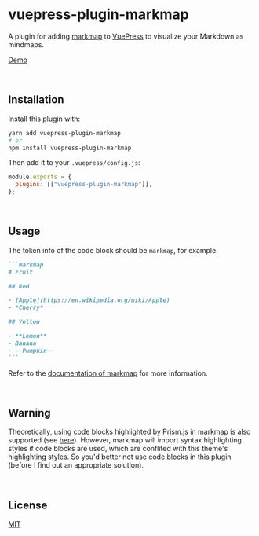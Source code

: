 # vuepress-plugin-markmap

A plugin for adding [markmap](https://github.com/gera2ld/markmap) to [VuePress](https://vuepress.vuejs.org/) to visualize your Markdown as mindmaps.

[Demo](https://vuepress-theme-gungnir.vercel.app/zh/docs/plugins/markmap.html)

&nbsp;

## Installation

Install this plugin with:

```bash
yarn add vuepress-plugin-markmap
# or
npm install vuepress-plugin-markmap
```

Then add it to your `.vuepress/config.js`:

```js
module.exports = {
  plugins: [["vuepress-plugin-markmap"]],
};
```

&nbsp;

## Usage

The token info of the code block should be `markmap`, for example:

````markdown
```markmap
# Fruit

## Red

- [Apple](https://en.wikipedia.org/wiki/Apple)
- *Cherry*

## Yellow

- **Lemon**
- Banana
- ~~Pumpkin~~
```
````

Refer to the [documentation of markmap](https://markmap.js.org/repl) for more information.

&nbsp;

## Warning

Theoretically, using code blocks highlighted by [Prism.js](https://prismjs.com/) in markmap is also supported (see [here](https://markmap.js.org/repl)). However, markmap will import syntax highlighting styles if code blocks are used, which are conflited with this theme's highlighting styles. So you'd better not use code blocks in this plugin (before I find out an appropriate solution).

&nbsp;

## License

[MIT](LICENSE)
